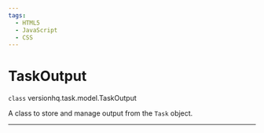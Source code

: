 ```yaml
---
tags:
  - HTML5
  - JavaScript
  - CSS
---
```


# TaskOutput

<class>`class` versionhq.task.model.<bold>TaskOutput<bold></class>

A class to store and manage output from the `Task` object.

<hr />
